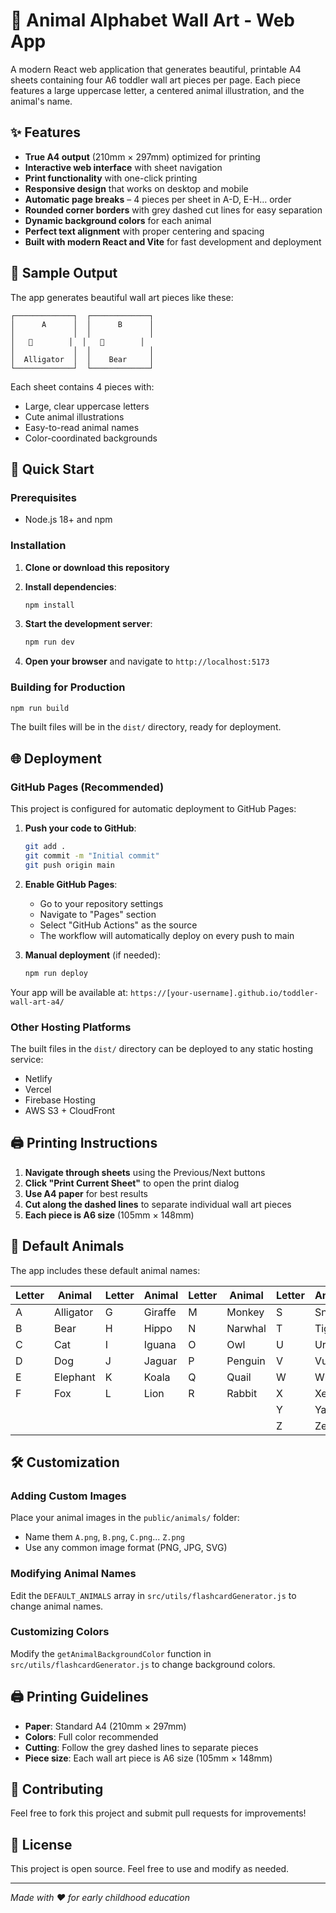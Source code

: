 # 🦁 Animal Alphabet Wall Art - Web App

A modern React web application that generates beautiful, printable A4 sheets containing four A6 toddler wall art pieces per page. Each piece features a large uppercase letter, a centered animal illustration, and the animal's name.

## ✨ Features

- **True A4 output** (210mm × 297mm) optimized for printing
- **Interactive web interface** with sheet navigation
- **Print functionality** with one-click printing
- **Responsive design** that works on desktop and mobile
- **Automatic page breaks** – 4 pieces per sheet in A-D, E-H… order
- **Rounded corner borders** with grey dashed cut lines for easy separation
- **Dynamic background colors** for each animal
- **Perfect text alignment** with proper centering and spacing
- **Built with modern React and Vite** for fast development and deployment

## 🎨 Sample Output

The app generates beautiful wall art pieces like these:

```
┌─────────────┐  ┌─────────────┐
│      A      │  │      B      │
│             │  │             │
│   🐊        │  │   🐻        │
│             │  │             │
│  Alligator  │  │    Bear     │
└─────────────┘  └─────────────┘
```

Each sheet contains 4 pieces with:
- Large, clear uppercase letters
- Cute animal illustrations
- Easy-to-read animal names
- Color-coordinated backgrounds

## 🚀 Quick Start

### Prerequisites

- Node.js 18+ and npm

### Installation

1. **Clone or download this repository**
2. **Install dependencies**:
   ```bash
   npm install
   ```

3. **Start the development server**:
   ```bash
   npm run dev
   ```

4. **Open your browser** and navigate to `http://localhost:5173`

### Building for Production

```bash
npm run build
```

The built files will be in the `dist/` directory, ready for deployment.

## 🌐 Deployment

### GitHub Pages (Recommended)

This project is configured for automatic deployment to GitHub Pages:

1. **Push your code to GitHub**:
   ```bash
   git add .
   git commit -m "Initial commit"
   git push origin main
   ```

2. **Enable GitHub Pages**:
   - Go to your repository settings
   - Navigate to "Pages" section
   - Select "GitHub Actions" as the source
   - The workflow will automatically deploy on every push to main

3. **Manual deployment** (if needed):
   ```bash
   npm run deploy
   ```

Your app will be available at: `https://[your-username].github.io/toddler-wall-art-a4/`

### Other Hosting Platforms

The built files in the `dist/` directory can be deployed to any static hosting service:
- Netlify
- Vercel
- Firebase Hosting
- AWS S3 + CloudFront

## 🖨️ Printing Instructions

1. **Navigate through sheets** using the Previous/Next buttons
2. **Click "Print Current Sheet"** to open the print dialog
3. **Use A4 paper** for best results
4. **Cut along the dashed lines** to separate individual wall art pieces
5. **Each piece is A6 size** (105mm × 148mm)

## 🎨 Default Animals

The app includes these default animal names:

| Letter | Animal | Letter | Animal | Letter | Animal | Letter | Animal |
|--------|--------|--------|--------|--------|--------|--------|--------|
| A | Alligator | G | Giraffe | M | Monkey | S | Snake |
| B | Bear | H | Hippo | N | Narwhal | T | Tiger |
| C | Cat | I | Iguana | O | Owl | U | Urial |
| D | Dog | J | Jaguar | P | Penguin | V | Vulture |
| E | Elephant | K | Koala | Q | Quail | W | Whale |
| F | Fox | L | Lion | R | Rabbit | X | Xerus |
| | | | | | | Y | Yak |
| | | | | | | Z | Zebra |

## 🛠️ Customization

### Adding Custom Images

Place your animal images in the `public/animals/` folder:
- Name them `A.png`, `B.png`, `C.png`... `Z.png`
- Use any common image format (PNG, JPG, SVG)

### Modifying Animal Names

Edit the `DEFAULT_ANIMALS` array in `src/utils/flashcardGenerator.js` to change animal names.

### Customizing Colors

Modify the `getAnimalBackgroundColor` function in `src/utils/flashcardGenerator.js` to change background colors.

## 🖨️ Printing Guidelines

- **Paper**: Standard A4 (210mm × 297mm)
- **Colors**: Full color recommended
- **Cutting**: Follow the grey dashed lines to separate pieces
- **Piece size**: Each wall art piece is A6 size (105mm × 148mm)

## 🤝 Contributing

Feel free to fork this project and submit pull requests for improvements!

## 📄 License

This project is open source. Feel free to use and modify as needed.

---

*Made with ❤️ for early childhood education*

